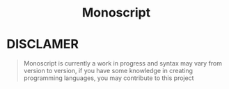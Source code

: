 <center>
	<h1>Monoscript</h1>
</center>

# DISCLAMER
> Monoscript is currently a work in progress and syntax may vary from version to version, if you have some knowledge in creating programming languages, you may contribute to this project
